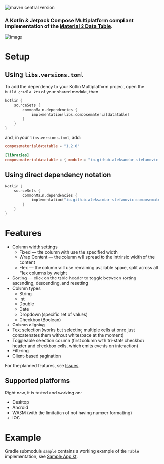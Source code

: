 ![maven central version](https://img.shields.io/maven-central/v/io.github.aleksandar-stefanovic/composematerialdatatable)

### A Kotlin & Jetpack Compose Multiplatform compliant implementation of the [Material 2 Data Table](https://m2.material.io/components/data-tables).

![image](https://github.com/user-attachments/assets/3ff22543-afcd-43c6-887f-b4e5d8c58b9d)

# Setup
## Using `libs.versions.toml`
To add the dependency to your Kotlin Multiplatform project, open the `build.gradle.kts` of your shared module, then
```kts
kotlin {
    sourceSets {
        commonMain.dependencies {
            implementation(libs.composematerialdatatable)
        }
    }
}
```
and, in your `libs.versions.toml`, add:
```toml
composematerialdatatable = "1.2.0"

[libraries]
composematerialdatatable = { module = "io.github.aleksandar-stefanovic:composematerialdatatable", version.ref = "composematerialdatatable" }
```

## Using direct dependency notation

```kts
kotlin {
    sourceSets {
        commonMain.dependencies {
            implementation("io.github.aleksandar-stefanovic:composematerialdatatable:1.2.0")
        }
    }
}
```

# Features
- Column width settings
  - Fixed — the column with use the specified width
  - Wrap Content — the column will spread to the intrinsic width of the content
  - Flex — the column will use remaining available space, split across all Flex columns by weight
- Sorting — click on the table header to toggle between sorting ascending, descending, and resetting
- Column types
  - String
  - Int
  - Double
  - Date
  - Dropdown (specific set of values)
  - Checkbox (Boolean)
- Column aligning
- Text selection (works but selecting multiple cells at once just concatenates them without whitespace at the moment)
- Toggleable selection column (first column with tri-state checkbox header and checkbox cells, which emits events on interaction)
- Filtering
- Client-based pagination

For the planned features, see [Issues](https://github.com/aleksandar-stefanovic/compose-material-data-table/issues).

## Supported platforms
Right now, it is tested and working on:
- Desktop
- Android
- WASM (with the limitation of not having number formatting)
- iOS

# Example
Gradle submodule `sample` contains a working example of the `Table` implementation, see [Sample App.kt](https://github.com/aleksandar-stefanovic/compose-material-data-table/blob/main/sample/src/commonMain/kotlin/io/github/aleksandar_stefanovic/composematerialdatatable/App.kt).

